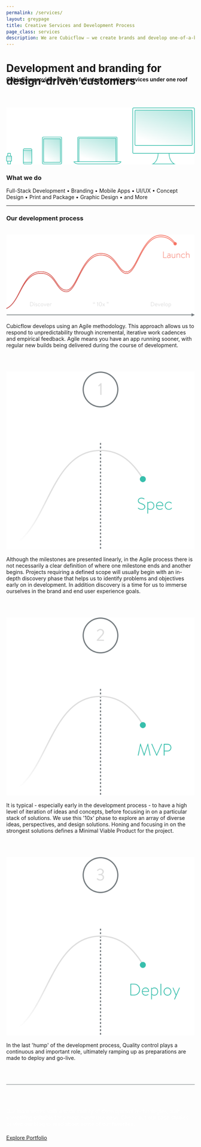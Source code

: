 ```yaml
---
permalink: /services/
layout: greypage
title: Creative Services and Development Process
page_class: services
description: We are Cubicflow – we create brands and develop one-of-a-kind experiences.
---
```



# Development and branding for design-driven customers

<h4 style="margin-top: -3.5em;">Cubicflow provides flexible, full-stack creative services under one&nbsp;roof</h4>

<br><br>

<img src="/assets/img/services/process--devices.svg">

### What we do

Full-Stack Development   •	  Branding   •   Mobile Apps   • 	 UI/UX   •  	Concept Design   •  	Print and Package   •  	Graphic Design   •  	and&nbsp;More

---

### Our development process

<br>

<img src="/assets/img/services/process--graph.svg">

<br>

Cubicflow develops using an Agile methodology. This approach allows us to respond to unpredictability through incremental, iterative work cadences and empirical feedback. Agile means you have an app running sooner, with regular new builds being delivered during the&nbsp;course&nbsp;of&nbsp;development.

<br><br>

<img src="/assets/img/services/process--stage-1.svg">

<br>

Although the milestones are presented linearly, in the Agile process there is not necessarily a clear definition of where one milestone ends and another begins. Projects requiring a defined scope will usually begin with an in-depth discovery phase that helps us to identify problems and objectives early on in development. In addition discovery is a time for us to immerse ourselves in the brand and end&nbsp;user&nbsp;experience&nbsp;goals.  

<br><br>

<img src="/assets/img/services/process--stage-2.svg">

<br>

It is typical - especially early in the development process - to have a high level of iteration of ideas and concepts, before focusing in on a particular stack of solutions. We use this '10x' phase to explore an array of diverse ideas, perspectives, and design solutions. Honing and focusing in on the strongest solutions defines a Minimal Viable Product&nbsp;for&nbsp;the&nbsp;project.

<br><br>

<img src="/assets/img/services/process--stage-3.svg">

<br>

In the last 'hump' of the development process, Quality control plays a continuous and important role, ultimately ramping up as preparations are made to&nbsp;deploy&nbsp;and&nbsp;go-live.

<br><br>

<div style="border-bottom: 1px solid #737A7E;"></div>

<br><br>

<div style="color: #ffffff; margin-bottom: 20px;">Our team works with a wide variety of development technologies, with something suitable for almost every use case. Check out our case studies or visit our blog to read about some&nbsp;of&nbsp;our&nbsp;favorites.</div>

<a href="/" class="button">Explore Portfolio</a>
